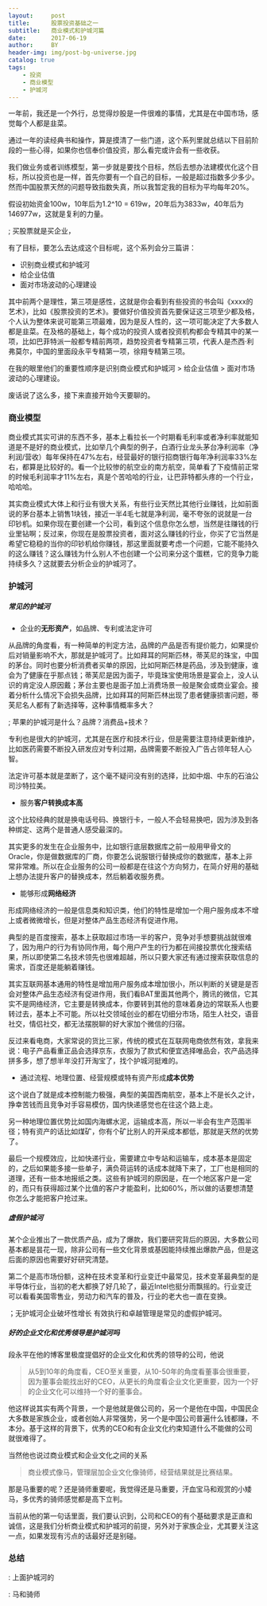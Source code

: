```yaml
---
layout:     post
title:      股票投资基础之一
subtitle:   商业模式和护城河篇
date:       2017-06-19
author:     BY
header-img: img/post-bg-universe.jpg
catalog: true
tags:
    - 投资
    - 商业模型
    - 护城河
---
```


一年前，我还是一个外行，总觉得炒股是一件很难的事情，尤其是在中国市场，感觉每个人都是韭菜。

通过一年的读经典书和操作，算是摸清了一些门道，这个系列里就总结以下目前阶段的一些心得，如果你也信奉价值投资，那么看完或许会有一些收获。

我们做业务或者训练模型，第一步就是要找个目标，然后去想办法建模优化这个目标，所以投资也是一样，首先你要有一个自己的目标，一般是超过指数多少多少。然而中国股票天然的问题导致指数失真，所以我暂定我的目标为平均每年20%。

假设初始资金100w，10年后为1.2^10 = 619w，20年后为3833w，40年后为146977w，这就是复利的力量。

; 买股票就是买企业，

有了目标，要怎么去达成这个目标呢，这个系列会分三篇讲：

 - 识别商业模式和护城河
 - 给企业估值
 - 面对市场波动的心理建设

其中前两个是理性，第三项是感性，这就是你会看到有些投资的书会叫《xxxx的艺术》，比如《股票投资的艺术》。要做好价值投资首先要保证这三项至少都及格，个人认为整体来说可能第三项最难，因为是反人性的，这一项可能决定了大多数人都是韭菜。在及格的基础上，每个成功的投资人或者投资机构都会专精其中的某一项，比如巴菲特派一般都专精前两项，趋势投资者专精第三项，代表人是杰西·利弗莫尔，中国的里面段永平专精第一项，徐翔专精第三项。

在我的眼里他们的重要性顺序是识别商业模式和护城河 > 给企业估值 > 面对市场波动的心理建设。

废话说了这么多，接下来直接开始今天要聊的。

### 商业模型

商业模式其实可讲的东西不多，基本上看拉长一个时期看毛利率或者净利率就能知道是不是好的商业模式，比如举几个典型的例子，白酒行业龙头茅台净利润率（净利润/营收）每年保持在47%左右，经营最好的银行招商银行每年净利润率33%左右，都算是比较好的。看一个比较惨的航空业的南方航空，简单看了下疫情前正常的时候毛利润率才11%左右，真是个苦哈哈的行业，让巴菲特都头疼的一个行业，哈哈哈。

其实商业模式大体上和行业有很大关系，有些行业天然比其他行业赚钱，比如前面说的茅台基本上销售1块钱，接近一半4毛七就是净利润，毫不夸张的说就是一台印钞机。如果你现在要创建一个公司，看到这个信息你怎么想，当然是往赚钱的行业里钻啊；反过来，你现在是股票投资者，面对这么赚钱的行业，你买了它当然是希望它稳稳的当你的印钞机给你赚钱，那这里面就要考虑一个问题，它能不能持久的这么赚钱？这么赚钱为什么别人不也创建一个公司来分这个蛋糕，它的竞争力能持续多久？这就要去分析企业的护城河了。

### 护城河

##### 常见的护城河

 - 企业的**无形资产**，如品牌、专利或法定许可

从品牌的角度看，有一种简单的判定方法，品牌的产品是否有提价能力，如果提价后对销量影响不大，那就是护城河了。比如拜耳的阿斯匹林，蒂芙尼的珠宝，中国的茅台。同时也要分析消费者买单的原因，比如阿斯匹林是药品，涉及到健康，谁会为了健康在乎那点钱；蒂芙尼是因为面子，毕竟珠宝使用场景是宴会上，没人认识的肯定没人原因戴；茅台主要也是面子加上消费场景一般是聚会或商业宴会。接着分析什么情况下会损失品牌，比如拜耳的阿斯匹林出现了患者健康损害问题，蒂芙尼名人都有了新选择等，这种事情概率多大？

; 苹果的护城河是什么？品牌？消费品+技术？

专利也是很大的护城河，尤其是在医疗和技术行业，但是需要注意持续更新维护，比如医药需要不断投入研发应对专利过期，品牌需要不断投入广告占领年轻人心智。

法定许可基本就是垄断了，这个毫不疑问没有别的选择，比如中烟、中东的石油公司沙特拉美。

 - 服务**客户转换成本高**

这个比较经典的就是换电话号码、换银行卡，一般人不会轻易换吧，因为涉及到各种绑定、这两个是普通人感受最深的。

其实更多的发生在企业服务中，比如银行底层数据库之前一般用甲骨文的Oracle，你是做数据库的厂商，你要怎么说服银行替换成你的数据库，基本上非常非常难。所以在企业服务的公司一般都是在往这个方向努力，在简介好用的基础上想办法提升客户的替换成本，然后躺着收服务费。

 - 能够形成**网络经济**

形成网络经济的一般是信息类和知识类，他们的特性是增加一个用户服务成本不增上或者微微增长，但是对整体产品生态经济有促进作用。

典型的是百度搜索，基本上获取超过市场一半的客户，竞争对手想要挑战就很难了，因为用户的行为有协同作用，每个用户产生的行为都在间接投票优化搜索结果，所以即使第二名技术领先也很难超越，所以只要大家还有通过搜索获取信息的需求，百度还是能躺着赚钱。

其实互联网基本通用的特性是增加用户服务成本增加很小，所以判断的关键是是否会对整体产品生态经济有促进作用，我们看BAT里面其他两个，腾讯的微信，它其实不是网络经济，它主要是转换成本，你要转到其他的意味着身边的常联系人也要转过去，基本上不可能。所以社交领域创业的都在切细分市场，陌生人社交，语音社交，情侣社交，都无法摆脱聊的好大家加个微信的归宿。

反过来看电商，大家常说的货比三家，传统的模式在互联网电商依然有效，拿我来说：电子产品看重正品会选择京东，衣服为了款式和便宜选择唯品会，农产品选择拼多多，想了想半年没打开淘宝了，找个护城河挺难的。


 - 通过流程、地理位置、经营规模或特有资产形成**成本优势**

这个说白了就是成本控制能力极强，典型的美国西南航空，基本上不是长久之计，挣幸苦钱而且竞争对手容易模仿，国内快递感觉也在往这个路上走。

另一种地理位置优势比如国内海螺水泥，运输成本高，所以一半会有生产范围半径；特有资产的话比如煤矿，你有个矿比别人的开采成本都低，那就是天然的优势了。

最后一个规模效应，比如快递行业，需要建立中专站和运输车，成本基本是固定的，之后如果能多接一些单子，满负荷运转的话成本就降下来了，工厂也是相同的道理，还有一些本地报纸之类。这些有护城河的原因是，在一个地区客户是一定的，而只有获得超过某个比值的客户才能盈利，比如60%，所以做的话要想清楚你怎么才能把客户抢过来。

##### 虚假护城河

某个企业推出了一款优质产品，成为了爆款，我们要研究背后的原因，大多数公司基本都是昙花一现，除非公司有一些文化背景或基因能持续推出爆款产品，但是这后面的原因也需要好好研究清楚。

第二个是高市场份额，这种在技术变革和行业变迁中最常见，技术变革最典型的是半导体行业，当初的老大都换了好几轮了，最近Intel也挺分雨飘摇的。行业变迁可以看看美国零售业，劳动力和汽车的普及，行业的老大也一直在变换。

；无护城河企业破坏性增长
有效执行和卓越管理是常见的虚假护城河。



##### 好的企业文化和优秀领导是护城河吗

段永平在他的博客里极度提倡好的企业文化和优秀的领导的公司，他说

> 从5到10年的角度看，CEO至关重要，从10-50年的角度看董事会很重要，因为董事会能找出好的CEO，从更长的角度看企业文化更重要，因为一个好的企业文化可以维持一个好的董事会。

他这样说其实有两个背景，一个是他就是做公司的，另一个是他在中国，中国民企大多数是家族企业，或者创始人非常强势，另一个是中国公司普遍什么钱都赚，不本分。基于这样的背景下，优秀的CEO和有企业文化约束知道什么不能做的公司就很难得了。

当然他也说过商业模式和企业文化之间的关系

> 商业模式像马，管理层加企业文化像骑师，经营结果就是比赛结果。

那是马重要的呢？还是骑师重要呢，我觉得还是马重要，汗血宝马和观赏的小矮马，多优秀的骑师感觉都是高下立判。

当前从他的第一句话里面，我们要认识到，公司和CEO的有个基础要求是正直和诚信，这是我们分析商业模式和护城河的前提，另外对于家族企业，尤其要关注这一点，如果发现有污点的话最好还是别碰。

### 总结

: 上面护城河的

: 马和骑师






